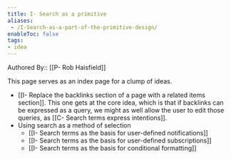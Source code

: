 ```yaml
---
title: I- Search as a primitive
aliases:
 - /I-Search-as-a-part-of-the-primitive-design/
enableToc: false
tags:
- idea
---
```

Authored By:: [[P- Rob Haisfield]]

This page serves as an index page for a clump of ideas.

-   [[I- Replace the backlinks section of a page with a related items section]]. This one gets at the core idea, which is that if backlinks can be expressed as a query, we might as well allow the user to edit those queries, as [[C- Search terms express intentions]]. 
- Using search as a method of selection 
    -   [[I- Search terms as the basis for user-defined notifications]]
    -   [[I- Search terms as the basis for user-defined subscriptions]]
    - [[I- Search terms as the basis for conditional formatting]]